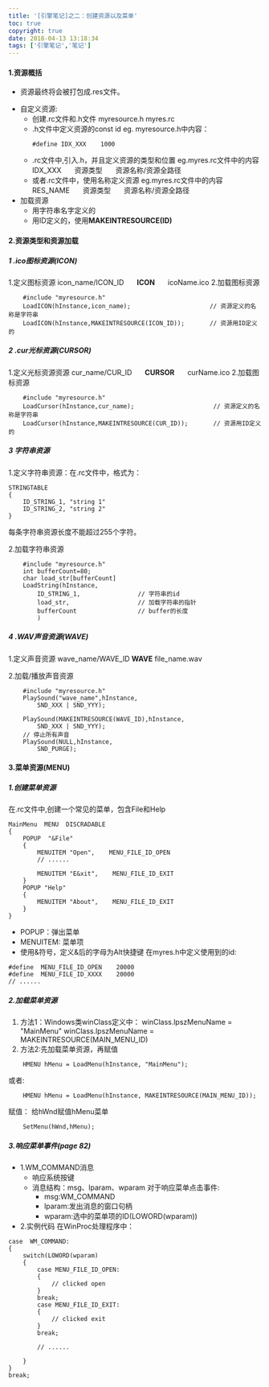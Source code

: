 ```yaml
---
title: '[引擎笔记]之二：创建资源以及菜单'
toc: true
copyright: true
date: 2018-04-13 13:18:34
tags: ['引擎笔记','笔记']
---
```

#### 1.资源概括
- 资源最终将会被打包成.res文件。

<!--more-->
- 自定义资源:
    - 创建.rc文件和.h文件
        myresource.h
        myres.rc
    - .h文件中定义资源的const id
        eg. myresource.h中内容：
        ```
        #define IDX_XXX    1000
        ```
    - .rc文件中,引入.h，并且定义资源的类型和位置
        eg.myres.rc文件中的内容
        IDX_XXX &ensp; &ensp;   资源类型    &ensp; &ensp;   资源名称/资源全路径
    - 或者.rc文件中，使用名称定义资源
        eg.myres.rc文件中的内容
        RES_NAME  &ensp; &ensp;  资源类型   &ensp; &ensp;    资源名称/资源全路径
- 加载资源
    - 用字符串名字定义的
    - 用ID定义的，使用**MAKEINTRESOURCE(ID)**

#### 2.资源类型和资源加载
##### 1 .ico图标资源(**ICON**)
1.定义图标资源
    icon_name/ICON_ID &ensp; &ensp; **ICON** &ensp; &ensp; icoName.ico
2.加载图标资源
```
    #include "myresource.h"
    LoadICON(hInstance,icon_name);                      // 资源定义的名称是字符串
    LoadICON(hInstance,MAKEINTRESOURCE(ICON_ID));       // 资源用ID定义的
```
##### 2 .cur光标资源(**CURSOR**)
1.定义光标资源资源
    cur_name/CUR_ID &ensp; &ensp; **CURSOR** &ensp; &ensp; curName.ico
2.加载图标资源
```
    #include "myresource.h"
    LoadCursor(hInstance,cur_name);                      // 资源定义的名称是字符串
    LoadCursor(hInstance,MAKEINTRESOURCE(CUR_ID));       // 资源用ID定义的
```
##### 3 字符串资源
1.定义字符串资源：在.rc文件中，格式为：
```
STRINGTABLE
{
    ID_STRING_1, "string 1"
    ID_STRING_2, "string 2"
}
```
每条字符串资源长度不能超过255个字符。

2.加载字符串资源
```
    #include "myresource.h"
    int bufferCount=80;
    char load_str[bufferCount]
    LoadString(hInstance,
        ID_STRING_1,                // 字符串的id
        load_str,                   // 加载字符串的指针
        bufferCount                 // buffer的长度
        )

```

##### 4 .WAV声音资源(**WAVE**)
1.定义声音资源
wave_name/WAVE_ID **WAVE** file_name.wav

2.加载/播放声音资源
```
    #include "myresource.h"
    PlaySound("wave_name",hInstance,
        SND_XXX | SND_YYY);

    PlaySound(MAKEINTRESOURCE(WAVE_ID),hInstance,
        SND_XXX | SND_YYY);
    // 停止所有声音
    PlaySound(NULL,hInstance,
        SND_PURGE);

```
#### 3.菜单资源(**MENU**)
##### 1.创建菜单资源
在.rc文件中,创建一个常见的菜单，包含File和Help
```
MainMenu  MENU  DISCRADABLE
{
    POPUP  "&File"
    {
        MENUITEM "Open",    MENU_FILE_ID_OPEN
        // ......

        MENUITEM "E&xit",    MENU_FILE_ID_EXIT
    }
    POPUP "Help"
    {
        MENUITEM "About",    MENU_FILE_ID_EXIT
    }
}
```
- POPUP：弹出菜单
- MENUITEM: 菜单项
- 使用&符号，定义&后的字母为Alt快捷键
在myres.h中定义使用到的id:
```
#define  MENU_FILE_ID_OPEN    20000
#define  MENU_FILE_ID_XXXX    20000
// ......

```

##### 2.加载菜单资源
1. 方法1：Windows类winClass定义中：
    winClass.lpszMenuName = "MainMenu"
    winClass.lpszMenuName = MAKEINTRESOURCE(MAIN_MENU_ID)
2. 方法2:先加载菜单资源，再赋值

```
    HMENU hMenu = LoadMenu(hInstance, "MainMenu");
```

或者:

```
    HMENU hMenu = LoadMenu(hInstance, MAKEINTRESOURCE(MAIN_MENU_ID));

```
赋值：
给hWnd赋值hMenu菜单

```
    SetMenu(hWnd,hMenu);
```

##### 3.响应菜单事件(page 82)
- 1.WM_COMMAND消息
    - 响应系统按键
    - 消息结构：msg、lparam、wparam
        对于响应菜单点击事件:
        - msg:WM_COMMAND
        - lparam:发出消息的窗口句柄
        - wparam:选中的菜单项的ID(LOWORD(wparam))
- 2.实例代码
在WinProc处理程序中：

```
case  WM_COMMAND:
{
    switch(LOWORD(wparam)
    {
        case MENU_FILE_ID_OPEN:
        {
            // clicked open
        }
        break;
        case MENU_FILE_ID_EXIT:
        {
            // clicked exit
        }
        break;

        // ......
        
    }
}
break;
```



